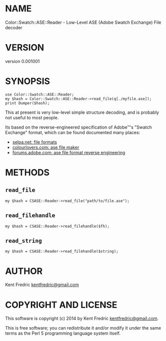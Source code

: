 # NAME

Color::Swatch::ASE::Reader - Low-Level ASE (Adobe Swatch Exchange) File decoder

# VERSION

version 0.001001

# SYNOPSIS

    use Color::Swatch::ASE::Reader;
    my $hash = Color::Swatch::ASE::Reader->read_file(q[./myfile.ase]);
    print Dumper($hash);

This at present is very low-level simple structure decoding, and is probably not useful to most people.

Its based on the reverse-engineered specification of Adobe™'s "Swatch Exchange" format, which can be found documented many places:

- [selpa.net: file formats](http://www.selapa.net/swatches/colors/fileformats.php)
- [colourlovers.com: ase file maker](http://www.colourlovers.com/ase.phps)
- [forums.adobe.com: ase file format reverse engineering](https://forums.adobe.com/thread/322021?start=0&tstart=0)

# METHODS

## `read_file`

    my $hash = CSASE::Reader->read_file("path/to/file.ase");

## `read_filehandle`

    my $hash = CSASE::Reader->read_filehandle($fh);

## `read_string`

    my $hash = CSASE::Reader->read_filehandle($string);

# AUTHOR

Kent Fredric <kentfredric@gmail.com>

# COPYRIGHT AND LICENSE

This software is copyright (c) 2014 by Kent Fredric <kentfredric@gmail.com>.

This is free software; you can redistribute it and/or modify it under
the same terms as the Perl 5 programming language system itself.
